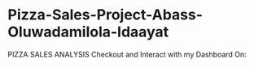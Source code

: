 # Pizza-Sales-Project-Abass-Oluwadamilola-Idaayat
PIZZA SALES ANALYSIS
Checkout and Interact with my Dashboard On:
